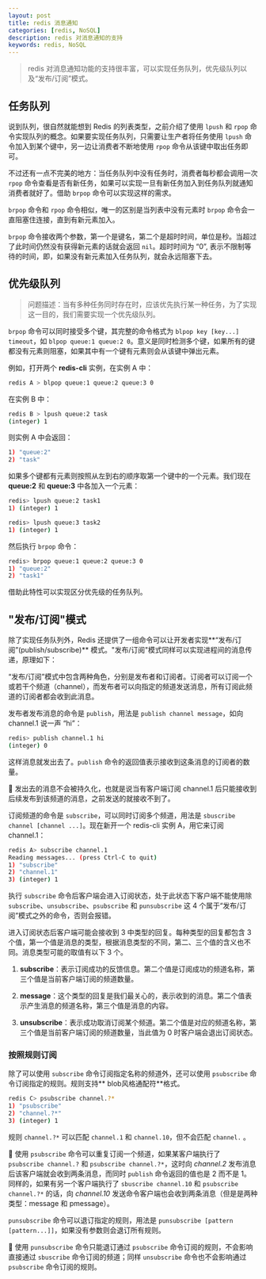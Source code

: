 ```yaml
---
layout: post
title: redis 消息通知
categories: [redis, NoSQL]
description: redis 对消息通知的支持
keywords: redis, NoSQL
---
```


> redis 对消息通知功能的支持很丰富，可以实现任务队列，优先级队列以及“发布/订阅”模式。

## 任务队列

说到队列，很自然就能想到 Redis 的列表类型，之前介绍了使用 `lpush` 和 `rpop` 命令实现队列的概念。如果要实现任务队列，只需要让生产者将任务使用 `lpush` 命令加入到某个键中，另一边让消费者不断地使用 `rpop` 命令从该键中取出任务即可。

不过还有一点不完美的地方：当任务队列中没有任务时，消费者每秒都会调用一次 `rpop` 命令查看是否有新任务，如果可以实现一旦有新任务加入到任务队列就通知消费者就好了。借助 `brpop` 命令可以实现这样的需求。

`brpop` 命令和 `rpop` 命令相似，唯一的区别是当列表中没有元素时 `brpop` 命令会一直阻塞住连接，直到有新元素加入。

`brpop` 命令接收两个参数，第一个是键名，第二个是超时时间，单位是秒。当超过了此时间仍然没有获得新元素的话就会返回 `nil`。超时时间为 “0”, 表示不限制等待的时间，即，如果没有新元素加入任务队列，就会永远阻塞下去。

## 优先级队列

> 问题描述：当有多种任务同时存在时，应该优先执行某一种任务，为了实现这一目的，我们需要实现一个优先级队列。

`brpop` 命令可以同时接受多个键，其完整的命令格式为 `blpop key [key...] timeout`，如 `blpop queue:1 queue:2 0`。意义是同时检测多个键，如果所有的键都没有元素则阻塞，如果其中有一个键有元素则会从该键中弹出元素。

例如，打开两个 **redis-cli** 实例，在实例 A 中：

```bash
redis A > blpop queue:1 queue:2 queue:3 0
```

在实例 B 中：

```bash
redis B > lpush queue:2 task
(integer) 1
```

则实例 A 中会返回：

```bash
1) "queue:2"
2) "task"
```

如果多个键都有元素则按照从左到右的顺序取第一个键中的一个元素。我们现在 **queue:2** 和 **queue:3** 中各加入一个元素：

```bash
redis> lpush queue:2 task1
1) (integer) 1

redis> lpush queue:3 task2
1) (integer) 1
```

然后执行 `brpop` 命令：

```bash
redis> brpop queue:1 queue:2 queue:3 0
1) "queue:2"
2) "task1"
```

借助此特性可以实现区分优先级的任务队列。

## "发布/订阅"模式

除了实现任务队列外，Redis 还提供了一组命令可以让开发者实现**“发布/订阅”(publish/subscribe)** 模式。"发布/订阅"模式同样可以实现进程间的消息传递，原理如下：

“发布/订阅”模式中包含两种角色，分别是发布者和订阅者。订阅者可以订阅一个或若干个频道（channel），而发布者可以向指定的频道发送消息，所有订阅此频道的订阅者都会收到此消息。

发布者发布消息的命令是 `publish`，用法是 `publish channel message`，如向 channel.1 说一声 “hi”：

```bash
redis> publish channel.1 hi
(integer) 0
```

这样消息就发出去了。`publish` 命令的返回值表示接收到这条消息的订阅者的数量。

:bell: 发出去的消息不会被持久化，也就是说当有客户端订阅 channel.1 后只能接收到后续发布到该频道的消息，之前发送的就接收不到了。

订阅频道的命令是 `subscribe`，可以同时订阅多个频道，用法是 `sbuscribe channel [channel ...]`。现在新开一个 redis-cli 实例 A，用它来订阅 channel.1：

```bash
redis A> subscribe channel.1
Reading messages... (press Ctrl-C to quit)
1) "subscribe"
2) "channel.1"
3) (integer) 1
```

执行 `subscribe` 命令后客户端会进入订阅状态，处于此状态下客户端不能使用除 `subscribe`、`unsubscribe`、`psubscribe` 和 `punsubscribe` 这 4 个属于“发布/订阅”模式之外的命令，否则会报错。

进入订阅状态后客户端可能会接收到 3 中类型的回复。每种类型的回复都包含 3 个值，第一个值是消息的类型，根据消息类型的不同，第二、三个值的含义也不同。消息类型可能的取值有以下 3 个。

1. **subscribe**：表示订阅成功的反馈信息。第二个值是订阅成功的频道名称，第三个值是当前客户端订阅的频道数量。

2. **message**：这个类型的回复是我们最关心的，表示收到的消息。第二个值表示产生消息的频道名称，第三个值是消息的内容。

3. **unsubscribe**：表示成功取消订阅某个频道。第二个值是对应的频道名称，第三个值是当前客户端订阅的频道数量，当此值为 0 时客户端会退出订阅状态。

### 按照规则订阅

除了可以使用 `subscribe` 命令订阅指定名称的频道外，还可以使用 `psubscribe` 命令订阅指定的规则。规则支持** blob风格通配符**格式。

```bash
redis C> psubscribe channel.?*
1) "psubscribe"
2) "channel.?*"
3) (integer) 1
```

规则 `channel.?*` 可以匹配 `channel.1` 和 `channel.10`，但不会匹配 `channel.` 。

:bell: 使用 `psubscribe` 命令可以重复订阅一个频道，如果某客户端执行了 `psubscribe channel.?` 和 `psubscribe channel.?*`，这时向 *channel.2* 发布消息后该客户端就会收到两条消息，而同时 `publish` 命令返回的值也是 2 而不是 1。同样的，如果有另一个客户端执行了 `sbuscribe channel.10` 和 `psubscribe channel.?*` 的话，向 *channel.10* 发送命令客户端也会收到两条消息（但是是两种类型：message 和 pmessage）。

`punsubscribe` 命令可以退订指定的规则，用法是 `punsubscribe [pattern [pattern...]]`，如果没有参数则会退订所有规则。

:bell: 使用 `punsubscribe` 命令只能退订通过 `psubscribe` 命令订阅的规则，不会影响直接通过 `sbuscribe` 命令订阅的频道；同样 `unsubscribe` 命令也不会影响通过 `psubscribe` 命令订阅的规则。
